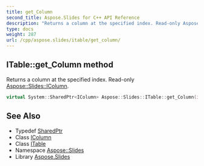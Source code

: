 ```yaml
---
title: get_Column
second_title: Aspose.Slides for C++ API Reference
description: "Returns a column at the specified index. Read-only Aspose::Slides::IColumn."
type: docs
weight: 287
url: /cpp/aspose.slides/itable/get_column/
---
```

## ITable::get_Column method


Returns a column at the specified index. Read-only [Aspose::Slides::IColumn](../../icolumn/).

```cpp
virtual System::SharedPtr<IColumn> Aspose::Slides::ITable::get_Column(int32_t index)=0
```

## See Also

* Typedef [SharedPtr](../../../system/sharedptr/)
* Class [IColumn](../../icolumn/)
* Class [ITable](../)
* Namespace [Aspose::Slides](../../)
* Library [Aspose.Slides](../../../)
